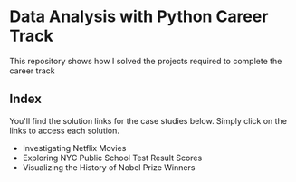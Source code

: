 # Data Analysis with Python Career Track
This repository shows how I solved the projects required to complete the career track

## Index
You'll find the solution links for the case studies below. Simply click on the links to access each solution.

 - Investigating Netflix Movies
 - Exploring NYC Public School Test Result Scores
 - Visualizing the History of Nobel Prize Winners
